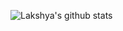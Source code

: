 ![Lakshya's github stats](https://github-readme-stats.vercel.app/api?username=kumarlakshya24&theme=synthwave&show_icons=true)
